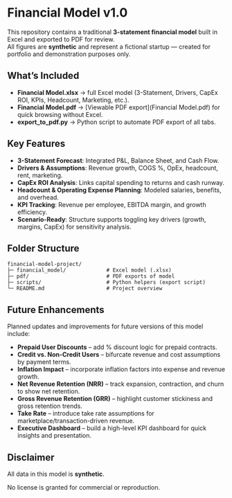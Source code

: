 # Financial Model v1.0

This repository contains a traditional **3-statement financial model** built in Excel and exported to PDF for review.  
All figures are **synthetic** and represent a fictional startup — created for portfolio and demonstration purposes only.

## What’s Included
- **Financial Model.xlsx** → full Excel model (3-Statement, Drivers, CapEx ROI, KPIs, Headcount, Marketing, etc.).
- **Financial Model.pdf** → [Viewable PDF export](Financial Model.pdf) for quick browsing without Excel.
- **export_to_pdf.py** → Python script to automate PDF export of all tabs.

## Key Features
- **3-Statement Forecast**: Integrated P&L, Balance Sheet, and Cash Flow.  
- **Drivers & Assumptions**: Revenue growth, COGS %, OpEx, headcount, rent, marketing.  
- **CapEx ROI Analysis**: Links capital spending to returns and cash runway.  
- **Headcount & Operating Expense Planning**: Modeled salaries, benefits, and overhead.  
- **KPI Tracking**: Revenue per employee, EBITDA margin, and growth efficiency.  
- **Scenario-Ready**: Structure supports toggling key drivers (growth, margins, CapEx) for sensitivity analysis.

## Folder Structure
```
financial-model-project/
├─ financial_model/             # Excel model (.xlsx)
├─ pdf/                         # PDF exports of model
├─ scripts/                     # Python helpers (export script)
└─ README.md                    # Project overview
```

## Future Enhancements

Planned updates and improvements for future versions of this model include:

- **Prepaid User Discounts** – add % discount logic for prepaid contracts.  
- **Credit vs. Non-Credit Users** – bifurcate revenue and cost assumptions by payment terms.  
- **Inflation Impact** – incorporate inflation factors into expense and revenue growth.  
- **Net Revenue Retention (NRR)** – track expansion, contraction, and churn to show net retention.  
- **Gross Revenue Retention (GRR)** – highlight customer stickiness and gross retention trends.  
- **Take Rate** – introduce take rate assumptions for marketplace/transaction-driven revenue.  
- **Executive Dashboard** – build a high-level KPI dashboard for quick insights and presentation.

## Disclaimer
All data in this model is **synthetic**.

No license is granted for commercial or reproduction.
